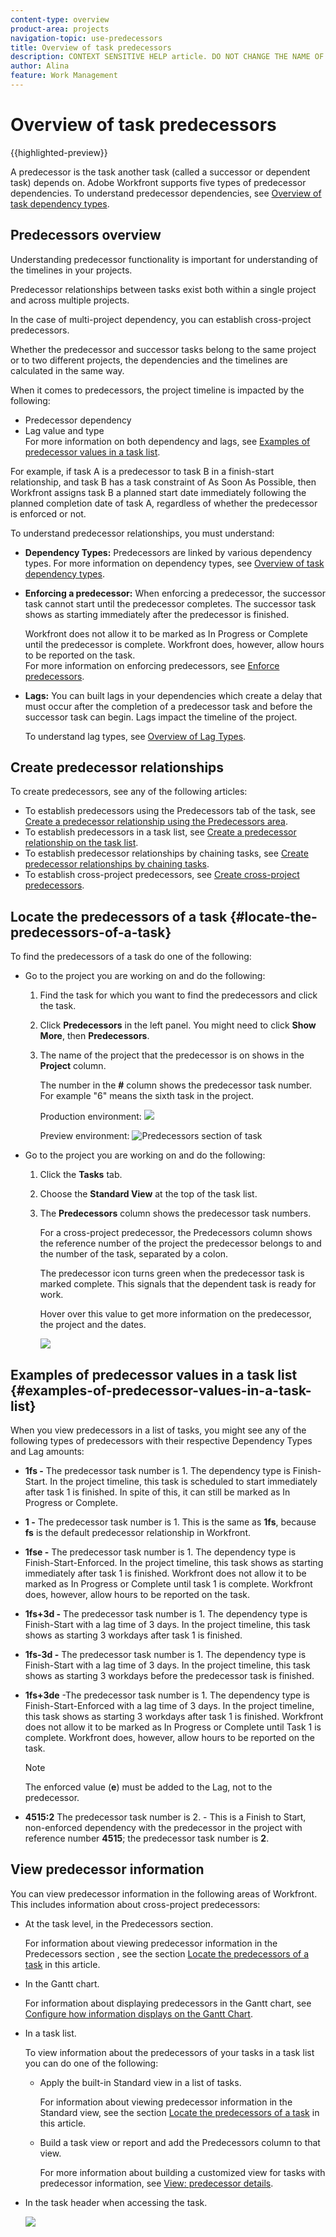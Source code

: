 ```yaml
---
content-type: overview
product-area: projects
navigation-topic: use-predecessors
title: Overview of task predecessors
description: CONTEXT SENSITIVE HELP article. DO NOT CHANGE THE NAME OF THE ARTICLE/ DO NOT MOVE OR DELETE!
author: Alina
feature: Work Management
---
```


# Overview of task predecessors

{{highlighted-preview}}

<!--
<p style="color: #ff1493;" data-mc-conditions="QuicksilverOrClassic.Draft mode">CONTEXT SENSITIVE HELP article. DO NOT CHANGE THE NAME OF THE ARTICLE/ DO NOT MOVE OR DELETE!</p>
-->

A predecessor is the task another task (called a successor or dependent task) depends on. Adobe Workfront supports five types of predecessor dependencies. To understand predecessor dependencies, see [Overview of task dependency types](../../../manage-work/tasks/use-prdcssrs/task-dependency-types.md).

## Predecessors overview

Understanding predecessor functionality is important for understanding of the timelines in your projects.

Predecessor relationships between tasks exist both within a single project and across multiple projects.

In the case of multi-project dependency, you can establish cross-project predecessors.

Whether the predecessor and successor tasks belong to the same project or to two different projects, the dependencies and the timelines are calculated in the same way.

When it comes to predecessors, the project timeline is impacted by the following:

* Predecessor dependency
* Lag value and type  
  For more information on both dependency and lags, see [Examples of predecessor values in a task list](#examples-of-predecessor-values-in-a-task-list).

For example, if task A is a predecessor to task B in a finish-start relationship, and task B has a task constraint of As Soon As Possible, then Workfront assigns task B a planned start date immediately following the planned completion date of task A, regardless of whether the predecessor is enforced or not.

To understand predecessor relationships, you must understand:

* **Dependency Types:** Predecessors are linked by various dependency types. For more information on dependency types, see [Overview of task dependency types](../../../manage-work/tasks/use-prdcssrs/task-dependency-types.md).

* **Enforcing a predecessor:** When enforcing a predecessor, the successor task cannot start until the predecessor completes. The successor task shows as starting immediately after the predecessor is finished.

  Workfront does not allow it to be marked as In Progress or Complete until the predecessor is complete. Workfront does, however, allow hours to be reported on the task.   
  For more information on enforcing predecessors, see [Enforce predecessors](../../../manage-work/tasks/use-prdcssrs/enforced-predecessors.md).

* **Lags:** You can built lags in your dependencies which create a delay that must occur after the completion of a predecessor task and before the successor task can begin. Lags impact the timeline of the project.

  To understand lag types, see [Overview of Lag Types](../../../manage-work/tasks/use-prdcssrs/lag-types.md).

## Create predecessor relationships

To create predecessors, see any of the following articles:

* To establish predecessors using the Predecessors tab of the task, see [Create a predecessor relationship using the Predecessors area](../../../manage-work/tasks/use-prdcssrs/create-predecessors-in-predecessors-area.md).
* To establish predecessors in a task list, see [Create a predecessor relationship on the task list](../../../manage-work/tasks/use-prdcssrs/create-predecessors-on-task-list.md).
* To establish predecessor relationships by chaining tasks, see [Create predecessor relationships by chaining tasks](../../../manage-work/tasks/use-prdcssrs/create-predecessors-by-chaining-tasks.md).
* To establish cross-project predecessors, see [Create cross-project predecessors](../../../manage-work/tasks/use-prdcssrs/cross-project-predecessors.md).

## Locate the predecessors of a task {#locate-the-predecessors-of-a-task}

To find the predecessors of a task do one of the following:

* Go to the project you are working on and do the following:

   1. Find the task for which you want to find the predecessors and click the task.
   1. Click **Predecessors** in the left panel. You might need to click **Show More**, then **Predecessors**. 
   1. The name of the project that the predecessor is on shows in the **Project** column.

      The number in the **#** column shows the predecessor task number. For example "6" means the sixth task in the project.

      Production environment:
      ![](assets/nwe-predecessors-tab-with-task-header-350x56.png)

      <div class="preview">

      Preview environment:
      ![Predecessors section of task](assets/predecessors-area-with-task-header.png)
      
      </div>

* Go to the project you are working on and do the following:

   1. Click the **Tasks** tab.
   1. Choose the **Standard View** at the top of the task list.
   1. The **Predecessors** column shows the predecessor task numbers.

      For a cross-project predecessor, the Predecessors column shows the reference number of the project the predecessor belongs to and the number of the task, separated by a colon.

      The predecessor icon turns green when the predecessor task is marked complete. This signals that the dependent task is ready for work.

      Hover over this value to get more information on the predecessor, the project and the dates.

      ![](assets/cross-project-predecessor-in-task-view-350x165.png)

## Examples of predecessor values in a task list {#examples-of-predecessor-values-in-a-task-list}

When you view predecessors in a list of tasks, you might see any of the following types of predecessors with their respective Dependency Types and Lag amounts:

* **1fs -** The predecessor task number is 1. The dependency type is Finish-Start. In the project timeline, this task is scheduled to start immediately after task 1 is finished. In spite of this, it can still be marked as In Progress or Complete.
* **1 -** The predecessor task number is 1. This is the same as **1fs**, because **fs** is the default predecessor relationship in Workfront.

* **1fse -** The predecessor task number is 1. The dependency type is Finish-Start-Enforced. In the project timeline, this task shows as starting immediately after task 1 is finished. Workfront does not allow it to be marked as In Progress or Complete until task 1 is complete. Workfront does, however, allow hours to be reported on the task. 
* **1fs+3d -** The predecessor task number is 1. The dependency type is Finish-Start with a lag time of 3 days. In the project timeline, this task shows as starting 3 workdays after task 1 is finished. 
* **1fs-3d -** The predecessor task number is 1. The dependency type is Finish-Start with a lag time of 3 days. In the project timeline, this task shows as starting 3 workdays before the predecessor task is finished.
* **1fs+3de** -The predecessor task number is 1. The dependency type is Finish-Start-Enforced with a lag time of 3 days. In the project timeline, this task shows as starting 3 workdays after task 1 is finished. Workfront does not allow it to be marked as In Progress or Complete until Task 1 is complete. Workfront does, however, allow hours to be reported on the task.

  >[!NOTE]
  >
  >The enforced value (**e**) must be added to the Lag, not to the predecessor.

* **4515:2** The predecessor task number is 2. - This is a Finish to Start, non-enforced dependency with the predecessor in the project with reference number **4515**; the predecessor task number is **2**.

## View predecessor information

You can view predecessor information in the following areas of Workfront. This includes information about cross-project predecessors:

* At the task level, in the Predecessors section.

  For information about viewing predecessor information in the Predecessors  section , see the section [Locate the predecessors of a task](#locate-the-predecessors-of-a-task) in this article.

* In the Gantt chart.

  For information about displaying predecessors in the Gantt chart, see [Configure how information displays on the Gantt Chart](../../../manage-work/gantt-chart/use-the-gantt-chart/configure-info-on-gantt-chart.md).

* In a task list.

  To view information about the predecessors of your tasks in a task list you can do one of the following:

   * Apply the built-in Standard view in a list of tasks.

     For information about viewing predecessor information in the Standard view, see the section [Locate the predecessors of a task](#locate-the-predecessors-of-a-task) in this article.
   
   * Build a task view or report and add the Predecessors column to that view.

     For more information about building a customized view for tasks with predecessor information, see [View: predecessor details](../../../reports-and-dashboards/reports/custom-view-filter-grouping-samples/view-predecessor-details.md).

* In the task header when accessing the task.

  ![](assets/qs-predecessor-info-in-task-header-350x141.png)

